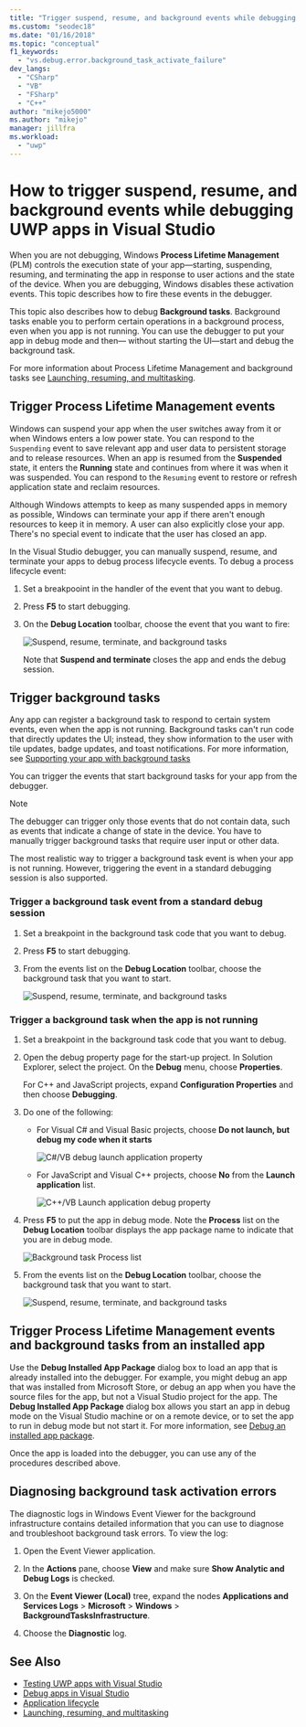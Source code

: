 ```yaml
---
title: "Trigger suspend, resume, and background events while debugging UWP | Microsoft Docs"
ms.custom: "seodec18"
ms.date: "01/16/2018"
ms.topic: "conceptual"
f1_keywords:
  - "vs.debug.error.background_task_activate_failure"
dev_langs:
  - "CSharp"
  - "VB"
  - "FSharp"
  - "C++"
author: "mikejo5000"
ms.author: "mikejo"
manager: jillfra
ms.workload:
  - "uwp"
---
```

# How to trigger suspend, resume, and background events while debugging UWP apps in Visual Studio
When you are not debugging, Windows **Process Lifetime Management** (PLM) controls the execution state of your app—starting, suspending, resuming, and terminating the app in response to user actions and the state of the device. When you are debugging, Windows disables these activation events. This topic describes how to fire these events in the debugger.

 This topic also describes how to debug **Background tasks**. Background tasks enable you to perform certain operations in a background process, even when you app is not running. You can use the debugger to put your app in debug mode and then— without starting the UI—start and debug the background task.

 For more information about Process Lifetime Management and background tasks see [Launching, resuming, and multitasking](/windows/uwp/launch-resume/index).

##  <a name="BKMK_Trigger_Process_Lifecycle_Management_events"></a> Trigger Process Lifetime Management events
 Windows can suspend your app when the user switches away from it or when Windows enters a low power state. You can respond to the `Suspending` event to save relevant app and user data to persistent storage and to release resources. When an app is resumed from the **Suspended** state, it enters the **Running** state and continues from where it was when it was suspended. You can respond to the `Resuming` event to restore or refresh application state and reclaim resources.

 Although Windows attempts to keep as many suspended apps in memory as possible, Windows can terminate your app if there aren't enough resources to keep it in memory. A user can also explicitly close your app. There's no special event to indicate that the user has closed an app.

 In the Visual Studio debugger, you can manually suspend, resume, and terminate your apps to debug process lifecycle events. To debug a process lifecycle event:

1.  Set a breakpooint in the handler of the event that you want to debug.

2.  Press **F5** to start debugging.

3.  On the **Debug Location** toolbar, choose the event that you want to fire:

     ![Suspend, resume, terminate, and background tasks](../debugger/media/dbg_suspendresumebackground.png "DBG_SuspendResumeBackground")

     Note that **Suspend and terminate** closes the app and ends the debug session.

##  <a name="BKMK_Trigger_background_tasks"></a> Trigger background tasks
 Any app can register a background task to respond to certain system events, even when the app is not running. Background tasks can't run code that directly updates the UI; instead, they show information to the user with tile updates, badge updates, and toast notifications. For more information, see [Supporting your app with background tasks](https://msdn.microsoft.com/library/4c7bb148-eb1f-4640-865e-41f627a46e8e)

 You can trigger the events that start background tasks for your app from the debugger.

> [!NOTE]
>  The debugger can trigger only those events that do not contain data, such as events that indicate a change of state in the device. You have to manually trigger background tasks that require user input or other data.

 The most realistic way to trigger a background task event is when your app is not running. However, triggering the event in a standard debugging session is also supported.

###  <a name="BKMK_Trigger_a_background_task_event_from_a_standard_debug_session"></a> Trigger a background task event from a standard debug session

1.  Set a breakpoint in the background task code that you want to debug.

2.  Press **F5** to start debugging.

3.  From the events list on the **Debug Location** toolbar, choose the background task that you want to start.

     ![Suspend, resume, terminate, and background tasks](../debugger/media/dbg_suspendresumebackground.png "DBG_SuspendResumeBackground")

###  <a name="BKMK_Trigger_a_background_task_when_the_app_is_not_running"></a> Trigger a background task when the app is not running

1.  Set a breakpoint in the background task code that you want to debug.

2.  Open the debug property page for the start-up project. In Solution Explorer, select the project. On the **Debug** menu, choose **Properties**.

     For C++ and JavaScript projects, expand **Configuration Properties** and then choose **Debugging**.

3.  Do one of the following:

    -   For Visual C# and Visual Basic projects, choose **Do not launch, but debug my code when it starts**

         ![C&#35;&#47;VB debug launch application property](../debugger/media/dbg_csvb_dontlaunchapp.png "DBG_CsVb_DontLaunchApp")

    -   For JavaScript and Visual C++ projects, choose **No** from the **Launch application** list.

         ![C&#43;&#43;&#47;VB Launch application debug property](../debugger/media/dbg_cppjs_dontlaunchapp.png "DBG_CppJs_DontLaunchApp")

4.  Press **F5** to put the app in debug mode. Note the **Process** list on the **Debug Location** toolbar displays the app package name to indicate that you are in debug mode.

     ![Background task Process list](../debugger/media/dbg_backgroundtask_processlist.png "DBG_BackgroundTask_ProcessList")

5.  From the events list on the **Debug Location** toolbar, choose the background task that you want to start.

     ![Suspend, resume, terminate, and background tasks](../debugger/media/dbg_suspendresumebackground.png "DBG_SuspendResumeBackground")

##  <a name="BKMK_Trigger_Process_Lifetime_Management_events_and_background_tasks_from_an_installed_app"></a> Trigger Process Lifetime Management events and background tasks from an installed app
 Use the **Debug Installed App Package** dialog box to load an app that is already installed into the debugger. For example, you might debug an app that was installed from Microsoft Store, or debug an app when you have the source files for the app, but not a Visual Studio project for the app. The **Debug Installed App Package** dialog box allows you start an app in debug mode on the Visual Studio machine or on a remote device, or to set the app to run in debug mode but not start it. For more information, see [Debug an installed app package](../debugger/debug-installed-app-package.md).

 Once the app is loaded into the debugger, you can use any of the procedures described above.

##  <a name="BKMK_Diagnosing_background_task_activation_errors"></a> Diagnosing background task activation errors
 The diagnostic logs in Windows Event Viewer for the background infrastructure contains detailed information that you can use to diagnose and troubleshoot background task errors. To view the log:

1.  Open the Event Viewer application.

2.  In the **Actions** pane, choose **View** and make sure **Show Analytic and Debug Logs** is checked.

3.  On the **Event Viewer (Local)** tree, expand the nodes **Applications and Services Logs** > **Microsoft** > **Windows** > **BackgroundTasksInfrastructure**.

4.  Choose the **Diagnostic** log.

## See Also
- [Testing UWP apps with Visual Studio](../test/testing-store-apps-with-visual-studio.md)
- [Debug apps in Visual Studio](/visualstudio/debugger/debugging-windows-store-and-windows-universal-apps)
- [Application lifecycle](/windows/uwp/launch-resume/app-lifecycle)
- [Launching, resuming, and multitasking](/windows/uwp/launch-resume/index)